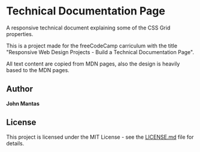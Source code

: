 # Technical Documentation Page

A responsive technical document explaining some of the CSS Grid properties.

This is a project made for the freeCodeCamp carriculum with the title "Responsive Web Design Projects - Build a Technical Documentation Page".

All text content are copied from MDN pages, also the design is heavily based to the MDN pages.

## Author
**John Mantas**

## License
This project is licensed under the MIT License - see the [LICENSE.md](LICENSE.md) file for details.